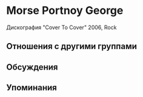 # Morse Portnoy George

Дискография
"Cover To Cover" 2006, Rock

## Отношения с другими группами


## Обсуждения


## Упоминания

